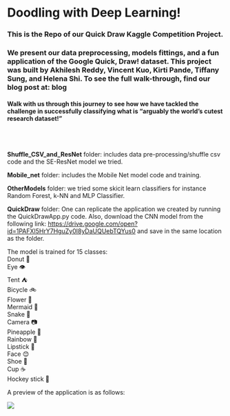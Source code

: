 # Doodling with Deep Learning!

### This is the Repo of our Quick Draw Kaggle Competition Project.<br>
### We present our data preprocessing, models fittings, and a fun application of the Google Quick, Draw! dataset. This project  was built by Akhilesh Reddy, Vincent Kuo, Kirti Pande, Tiffany Sung, and Helena Shi. To see the full walk-through, find our blog post at: __blog__

#### Walk with us through this journey to see how we have tackled the challenge in successfully classifying what is “arguably the world’s cutest research dataset!”    

<br>
<br>

**Shuffle_CSV_and_ResNet** folder:  includes data pre-processing/shuffle csv code and the SE-ResNet model we tried.<br>

**Mobile_net** folder:  includes the Mobile Net model code and training.<br>

**OtherModels** folder: we tried some skicit learn classifiers for instance Random Forest, k-NN and MLP Classifier.<br>

**QuickDraw** folder: One can replicate the application we created by running the QuickDrawApp.py code. Also, download the CNN model from the following link: https://drive.google.com/open?id=1PAFXI5HrY7HguZy0I8yDaUQUebTQYus0 and save in the same location as the folder.<br>

The model is trained for 15 classes:
<br>Donut 🍩 <br>
Eye 👁<br>
Tent ⛺<br>
Bicycle 🚲<br>
Flower 🌸<br>
Mermaid 🧜‍<br>
Snake 🐍<br>
Camera 📷<br>
Pineapple 🍍<br>
Rainbow 🌈<br>
Lipstick 💄<br>
Face 😊<br>
Shoe 👠 <br>
Cup ☕<br>
Hockey stick 🏑 <br>

A preview of the application is as follows: 

![](quickdrawgif.gif)

